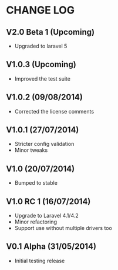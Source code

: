 CHANGE LOG
==========


## V2.0 Beta 1 (Upcoming)

* Upgraded to laravel 5


## V1.0.3 (Upcoming)

* Improved the test suite


## V1.0.2 (09/08/2014)

* Corrected the license comments


## V1.0.1 (27/07/2014)

* Stricter config validation
* Minor tweaks


## V1.0 (20/07/2014)

* Bumped to stable


## V1.0 RC 1 (16/07/2014)

* Upgrade to Laravel 4.1/4.2
* Minor refactoring
* Support use without multiple drivers too


## V0.1 Alpha (31/05/2014)

* Initial testing release
